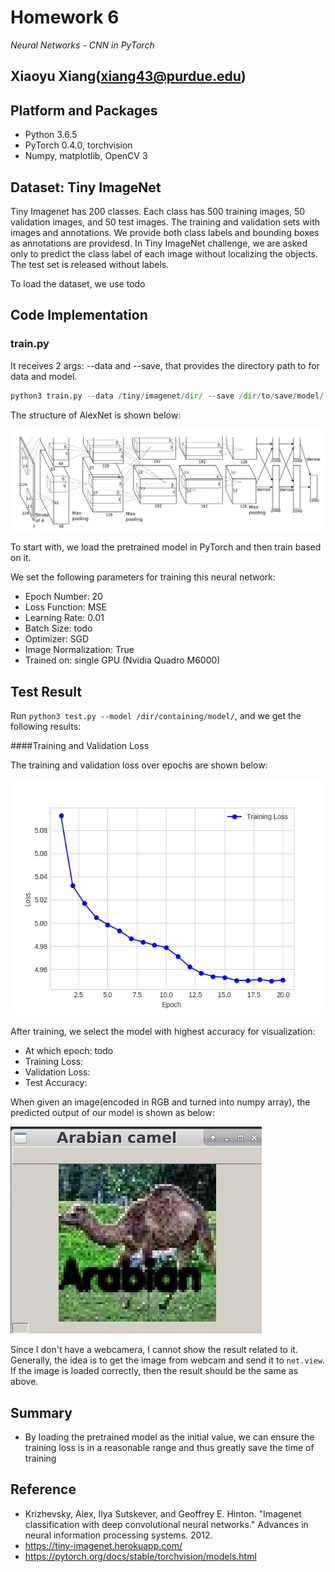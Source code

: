 # Homework 6

_Neural Networks - CNN in PyTorch_

Xiaoyu Xiang(xiang43@purdue.edu)
--------------------
## Platform and Packages
- Python 3.6.5 
- PyTorch 0.4.0, torchvision
- Numpy, matplotlib, OpenCV 3

## Dataset: Tiny ImageNet

Tiny Imagenet has 200 classes. Each class has 500 training images, 50 validation images, and 50 test images. The training and validation sets with images and annotations. We provide both class labels and bounding boxes as annotations are providesd. In Tiny ImageNet challenge, we are asked only to predict the class label of each image without localizing the objects. The test set is released without labels. 

To load the dataset, we use todo

## Code Implementation

### train.py

It receives 2 args: --data and --save, that provides the directory path to for data and model.

```python
python3 train.py --data /tiny/imagenet/dir/ --save /dir/to/save/model/
```
The structure of AlexNet is shown below:

![AlexNet](https://github.com/Mukosame/BME595A_DeepLearning/blob/master/wk6/AlexNet.jpg "AlexNet")

To start with, we load the pretrained model in PyTorch and then train based on it.

We set the following parameters for training this neural network:

- Epoch Number: 20
- Loss Function: MSE
- Learning Rate: 0.01
- Batch Size: todo
- Optimizer: SGD
- Image Normalization: True
- Trained on: single GPU (Nvidia Quadro M6000)



## Test Result

Run ```python3 test.py --model /dir/containing/model/```, and we get the following results:

####Training and Validation Loss

The training and validation loss over epochs are shown below:

![My loss](https://github.com/Mukosame/BME595A_DeepLearning/blob/master/wk6/train_loss.jpg "training loss")

After training, we select the model with highest accuracy for visualization:

- At which epoch: todo
- Training Loss: 
- Validation Loss: 
- Test Accuracy: 

When given an image(encoded in RGB and turned into numpy array), the predicted output of our model is shown as below:

![My time](https://github.com/Mukosame/BME595A_DeepLearning/blob/master/wk6/view_result.jpg "Custom image's output")

Since I don't have a webcamera, I cannot show the result related to it. Generally, the idea is to get the image from webcam and send it to ```net.view```. If the image is loaded correctly, then the result should be the same as above.

## Summary
- By loading the pretrained model as the initial value, we can ensure the training loss is in a reasonable range and thus greatly save the time of training

## Reference
- Krizhevsky, Alex, Ilya Sutskever, and Geoffrey E. Hinton. "Imagenet classification with deep convolutional neural networks." Advances in neural information processing systems. 2012.
- https://tiny-imagenet.herokuapp.com/
- https://pytorch.org/docs/stable/torchvision/models.html
